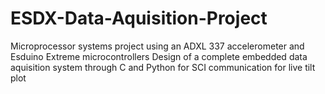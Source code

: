 # ESDX-Data-Aquisition-Project
Microprocessor systems project using an ADXL 337 accelerometer and Esduino Extreme microcontrollers 
Design of a complete embedded data aquisition system through C and Python for SCI communication for live tilt plot 
